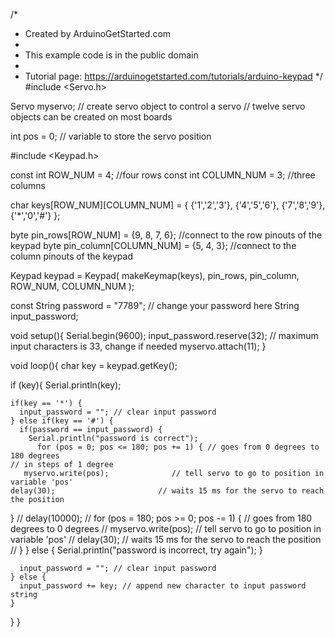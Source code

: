 /*
 * Created by ArduinoGetStarted.com
 *
 * This example code is in the public domain
 *
 * Tutorial page: https://arduinogetstarted.com/tutorials/arduino-keypad
 */
#include <Servo.h>

Servo myservo;  // create servo object to control a servo
// twelve servo objects can be created on most boards

int pos = 0;    // variable to store the servo position

#include <Keypad.h>

const int ROW_NUM = 4; //four rows
const int COLUMN_NUM = 3; //three columns

char keys[ROW_NUM][COLUMN_NUM] = {
  {'1','2','3'},
  {'4','5','6'},
  {'7','8','9'},
  {'*','0','#'}
};

byte pin_rows[ROW_NUM] = {9, 8, 7, 6}; //connect to the row pinouts of the keypad
byte pin_column[COLUMN_NUM] = {5, 4, 3}; //connect to the column pinouts of the keypad

Keypad keypad = Keypad( makeKeymap(keys), pin_rows, pin_column, ROW_NUM, COLUMN_NUM );

const String password = "7789"; // change your password here
String input_password;

void setup(){
  Serial.begin(9600);
  input_password.reserve(32); // maximum input characters is 33, change if needed
  myservo.attach(11);
}

void loop(){
  char key = keypad.getKey();

  if (key){
    Serial.println(key);

    if(key == '*') {
      input_password = ""; // clear input password
    } else if(key == '#') {
      if(password == input_password) {
        Serial.println("password is correct");
          for (pos = 0; pos <= 180; pos += 1) { // goes from 0 degrees to 180 degrees
    // in steps of 1 degree
       myservo.write(pos);              // tell servo to go to position in variable 'pos'
    delay(30);                       // waits 15 ms for the servo to reach the position
  }
//   delay(10000);
//  for (pos = 180; pos >= 0; pos -= 1) { // goes from 180 degrees to 0 degrees
//    myservo.write(pos);              // tell servo to go to position in variable 'pos'
//    delay(30);                       // waits 15 ms for the servo to reach the position
//  }
      } else {
        Serial.println("password is incorrect, try again");
      }

      input_password = ""; // clear input password
    } else {
      input_password += key; // append new character to input password string
    }
  }
}
